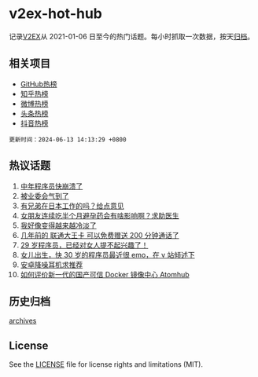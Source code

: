 # v2ex-hot-hub

 记录[V2EX](https://www.v2ex.com/)从 2021-01-06 日至今的热门话题。每小时抓取一次数据，按天[归档](archives)。
 
 ## 相关项目

- [GitHub热榜](https://github.com/lonnyzhang423/github-hot-hub)
- [知乎热榜](https://github.com/lonnyzhang423/zhihu-hot-hub)
- [微博热榜](https://github.com/lonnyzhang423/weibo-hot-hub)
- [头条热榜](https://github.com/lonnyzhang423/toutiao-hot-hub)
- [抖音热榜](https://github.com/lonnyzhang423/douyin-hot-hub)


 `更新时间：2024-06-13 14:13:29 +0800`

## 热议话题

1. [中年程序员快崩溃了](https://www.v2ex.com/t/1049084)
1. [被业委会气到了](https://www.v2ex.com/t/1048920)
1. [有兄弟在日本工作的吗？给点意见](https://www.v2ex.com/t/1049015)
1. [女朋友连续吃半个月避孕药会有啥影响啊？求助医生](https://www.v2ex.com/t/1048922)
1. [我好像变得越来越冷淡了](https://www.v2ex.com/t/1048939)
1. [几年前的 联通大王卡 可以免费赠送 200 分钟通话了](https://www.v2ex.com/t/1048952)
1. [29 岁程序员，已经对女人提不起兴趣了！](https://www.v2ex.com/t/1049180)
1. [女儿出生，快 30 岁的程序员最近很 emo，在 v 站倾述下](https://www.v2ex.com/t/1049125)
1. [安卓降噪耳机求推荐](https://www.v2ex.com/t/1049087)
1. [如何评价新一代的国产可信 Docker 镜像中心 Atomhub](https://www.v2ex.com/t/1049091)

## 历史归档

[archives](archives)

## License

See the [LICENSE](LICENSE) file for license rights and limitations (MIT).

